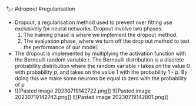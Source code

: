 🏷️: #dropout #regularisation

- Dropout, a regularisation method used to prevent over fitting use exclusively for neural networks.
	Dropout involve two phases: 
	1. The training phase is where we implement the dropout method. 
	2. The evaluation phase, where we turn off the drop out method to test the performance of our model.
- The dropout is implemented by multiplying the activation function with the Bernoulli random variable r. The Bernoulli distribution is a discrete probability distribution where the random variable r takes on the value 0 with probability p, and takes on the value 1 with the probability 1 - p. By doing this we make some neurons be equal to zero with the probability of p
-  ![[Pasted image 20230719142722.png]]
	![[Pasted image 20230719142743.png]]
	![[Pasted image 20230719142801.png]]
